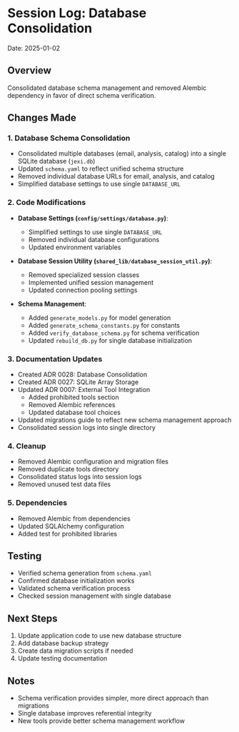 # Session Log: Database Consolidation
Date: 2025-01-02

## Overview
Consolidated database schema management and removed Alembic dependency in favor of direct schema verification.

## Changes Made

### 1. Database Schema Consolidation
- Consolidated multiple databases (email, analysis, catalog) into a single SQLite database (`jexi.db`)
- Updated `schema.yaml` to reflect unified schema structure
- Removed individual database URLs for email, analysis, and catalog
- Simplified database settings to use single `DATABASE_URL`

### 2. Code Modifications
- **Database Settings (`config/settings/database.py`)**:
  - Simplified settings to use single `DATABASE_URL`
  - Removed individual database configurations
  - Updated environment variables

- **Database Session Utility (`shared_lib/database_session_util.py`)**:
  - Removed specialized session classes
  - Implemented unified session management
  - Updated connection pooling settings

- **Schema Management**:
  - Added `generate_models.py` for model generation
  - Added `generate_schema_constants.py` for constants
  - Added `verify_database_schema.py` for schema verification
  - Updated `rebuild_db.py` for single database initialization

### 3. Documentation Updates
- Created ADR 0028: Database Consolidation
- Created ADR 0027: SQLite Array Storage
- Updated ADR 0007: External Tool Integration
  - Added prohibited tools section
  - Removed Alembic references
  - Updated database tool choices
- Updated migrations guide to reflect new schema management approach
- Consolidated session logs into single directory

### 4. Cleanup
- Removed Alembic configuration and migration files
- Removed duplicate tools directory
- Consolidated status logs into session logs
- Removed unused test data files

### 5. Dependencies
- Removed Alembic from dependencies
- Updated SQLAlchemy configuration
- Added test for prohibited libraries

## Testing
- Verified schema generation from `schema.yaml`
- Confirmed database initialization works
- Validated schema verification process
- Checked session management with single database

## Next Steps
1. Update application code to use new database structure
2. Add database backup strategy
3. Create data migration scripts if needed
4. Update testing documentation

## Notes
- Schema verification provides simpler, more direct approach than migrations
- Single database improves referential integrity
- New tools provide better schema management workflow
